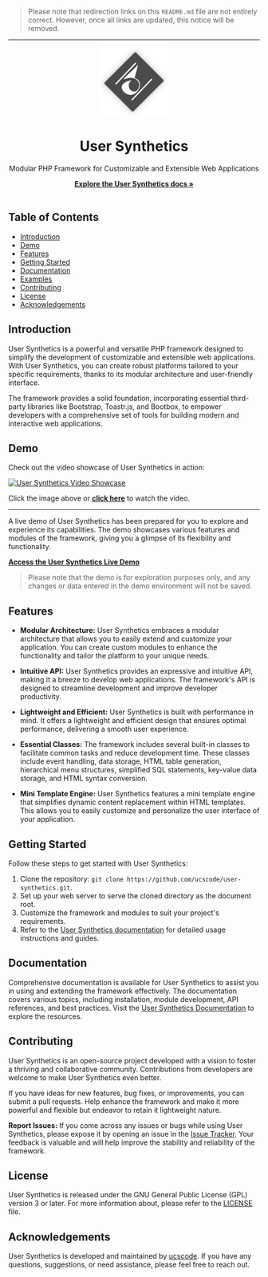 > Please note that redirection links on this `README.md` file are not entirely correct. However, once all links are updated, this notice will be removed.

---

<div align="center">
	<img src="uss-assets/images/origin.png" alt="User Synthetics Logo" width="140">
	<h1>User Synthetics</h1>
	<p>Modular PHP Framework for Customizable and Extensible Web Applications</p>
	<a href="https://example.com/docs"><strong>Explore the User Synthetics docs »</strong></a>
	<br>
	<br>
</div>

## Table of Contents

- [Introduction](#introduction)
- [Demo](#demo)
- [Features](#features)
- [Getting Started](#getting-started)
- [Documentation](#documentation)
- [Examples](#examples)
- [Contributing](#contributing)
- [License](#license)
- [Acknowledgements](#acknowledgements)

## Introduction

User Synthetics is a powerful and versatile PHP framework designed to simplify the development of customizable and extensible web applications. With User Synthetics, you can create robust platforms tailored to your specific requirements, thanks to its modular architecture and user-friendly interface.

The framework provides a solid foundation, incorporating essential third-party libraries like Bootstrap, Toastr.js, and Bootbox, to empower developers with a comprehensive set of tools for building modern and interactive web applications.

## Demo

Check out the video showcase of User Synthetics in action:

[![User Synthetics Video Showcase](https://i.ibb.co/9wyFmLT/1677511496611.png)](https://www.youtube.com/watch?v=9MFrD9nCRrc&t=268s)

Click the image above or <a href='https://www.youtube.com/watch?v=9MFrD9nCRrc&t=268s' target='_blank'>**click here**</a> to watch the video.

---

A live demo of User Synthetics has been prepared for you to explore and experience its capabilities. The demo showcases various features and modules of the framework, giving you a glimpse of its flexibility and functionality.

**[Access the User Synthetics Live Demo](https://example.com/demo)**

> Please note that the demo is for exploration purposes only, and any changes or data entered in the demo environment will not be saved.

## Features

- **Modular Architecture:** User Synthetics embraces a modular architecture that allows you to easily extend and customize your application. You can create custom modules to enhance the functionality and tailor the platform to your unique needs.

- **Intuitive API:** User Synthetics provides an expressive and intuitive API, making it a breeze to develop web applications. The framework's API is designed to streamline development and improve developer productivity.

- **Lightweight and Efficient:** User Synthetics is built with performance in mind. It offers a lightweight and efficient design that ensures optimal performance, delivering a smooth user experience.

- **Essential Classes:** The framework includes several built-in classes to facilitate common tasks and reduce development time. These classes include event handling, data storage, HTML table generation, hierarchical menu structures, simplified SQL statements, key-value data storage, and HTML syntax conversion.

- **Mini Template Engine:** User Synthetics features a mini template engine that simplifies dynamic content replacement within HTML templates. This allows you to easily customize and personalize the user interface of your application.

## Getting Started

Follow these steps to get started with User Synthetics:

1. Clone the repository: `git clone https://github.com/ucscode/user-synthetics.git`.
2. Set up your web server to serve the cloned directory as the document root.
3. Customize the framework and modules to suit your project's requirements.
4. Refer to the [User Synthetics documentation](https://example.com/docs) for detailed usage instructions and guides.

## Documentation

Comprehensive documentation is available for User Synthetics to assist you in using and extending the framework effectively. The documentation covers various topics, including installation, module development, API references, and best practices. Visit the [User Synthetics Documentation](https://example.com/docs) to explore the resources.

## Contributing

User Synthetics is an open-source project developed with a vision to foster a thriving and collaborative community. Contributions from developers are welcome to make User Synthetics even better. 

If you have ideas for new features, bug fixes, or improvements, you can submit a pull requests. Help enhance the framework and make it more powerful and flexible but endeavor to retain it lightweight nature.

**Report Issues:** If you come across any issues or bugs while using User Synthetics, please expose it by opening an issue in the [Issue Tracker](https://github.com/ucscode/user-synthetics/issues). Your feedback is valuable and will help improve the stability and reliability of the framework.

## License

User Synthetics is released under the GNU General Public License (GPL) version 3 or later. For more information about, please refer to the [LICENSE](https://www.gnu.org/licenses/gpl-3.0.html) file.


## Acknowledgements

User Synthetics is developed and maintained by [ucscode](https://ucscode.me). If you have any questions, suggestions, or need assistance, please feel free to reach out.

